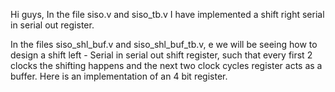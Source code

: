 Hi guys,
In the file siso.v and siso_tb.v I have implemented a shift right serial in serial out register.

In the files siso_shl_buf.v and siso_shl_buf_tb.v, e we will be seeing how to design a shift left - Serial in serial out shift register, such that every first 2 clocks the shifting happens and the next two clock cycles register acts as a buffer. Here is an implementation of an 4 bit register.
